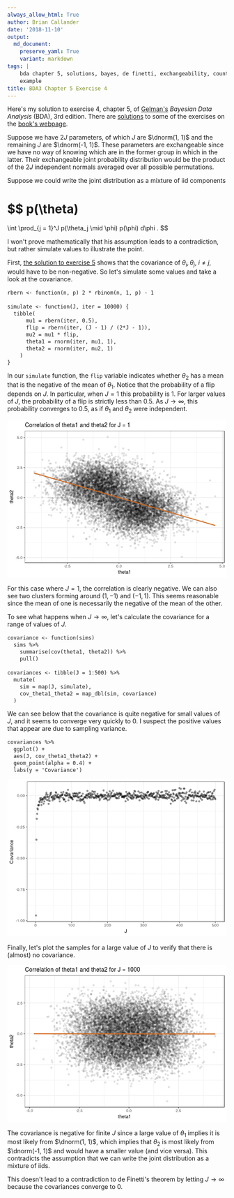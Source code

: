 ```yaml
---
always_allow_html: True
author: Brian Callander
date: '2018-11-10'
output:
  md_document:
    preserve_yaml: True
    variant: markdown
tags: |
    bda chapter 5, solutions, bayes, de finetti, exchangeability, counter
    example
title: BDA3 Chapter 5 Exercise 4
---
```


Here's my solution to exercise 4, chapter 5, of
[Gelman's](https://andrewgelman.com/) *Bayesian Data Analysis* (BDA),
3rd edition. There are
[solutions](http://www.stat.columbia.edu/~gelman/book/solutions.pdf) to
some of the exercises on the [book's
webpage](http://www.stat.columbia.edu/~gelman/book/).

<!--more-->
<div style="display:none">

$\DeclareMathOperator{\dbinomial}{Binomial}  \DeclareMathOperator{\dbern}{Bernoulli}  \DeclareMathOperator{\dpois}{Poisson}  \DeclareMathOperator{\dnorm}{Normal}  \DeclareMathOperator{\dt}{t}  \DeclareMathOperator{\dcauchy}{Cauchy}  \DeclareMathOperator{\dexponential}{Exp}  \DeclareMathOperator{\duniform}{Uniform}  \DeclareMathOperator{\dgamma}{Gamma}  \DeclareMathOperator{\dinvgamma}{InvGamma}  \DeclareMathOperator{\invlogit}{InvLogit}  \DeclareMathOperator{\dinvchi}{InvChi2}  \DeclareMathOperator{\dsinvchi}{SInvChi2}  \DeclareMathOperator{\dchi}{Chi2}  \DeclareMathOperator{\dnorminvchi}{NormInvChi2}  \DeclareMathOperator{\logit}{Logit}  \DeclareMathOperator{\ddirichlet}{Dirichlet}  \DeclareMathOperator{\dbeta}{Beta}$

</div>

Suppose we have $2J$ parameters, of which $J$ are $\dnorm(1, 1)$ and the
remaining $J$ are $\dnorm(-1, 1)$. These parameters are exchangeable
since we have no way of knowing which are in the former group in which
in the latter. Their exchangeable joint probability distribution would
be the product of the $2J$ independent normals averaged over all
possible permutations.

Suppose we could write the joint distribution as a mixture of iid
components

$$
p(\theta)
=
\int \prod_{j = 1}^J p(\theta_j \mid \phi) p(\phi) d\phi
.
$$

I won't prove mathematically that his assumption leads to a
contradiction, but rather simulate values to illustrate the point.

First, [the solution to exercise 5](chapter_05_exercise_05.html) shows
that the covariance of $\theta_i, \theta_j$, $i \ne j$, would have to be
non-negative. So let's simulate some values and take a look at the
covariance.

``` {.r}
rbern <- function(n, p) 2 * rbinom(n, 1, p) - 1

simulate <- function(J, iter = 10000) {
  tibble(
      mu1 = rbern(iter, 0.5),
      flip = rbern(iter, (J - 1) / (2*J - 1)),
      mu2 = mu1 * flip,
      theta1 = rnorm(iter, mu1, 1),
      theta2 = rnorm(iter, mu2, 1)
    )
}
```

In our `simulate` function, the `flip` variable indicates whether
$\theta_2$ has a mean that is the negative of the mean of $\theta_1$.
Notice that the probability of a flip depends on $J$. In particular,
when $J = 1$ this probability is 1. For larger values of $J$, the
probability of a flip is strictly less than 0.5. As $J \to \infty$, this
probability converges to 0.5, as if $\theta_1$ and $\theta_2$ were
independent.

![](chapter_05_exercise_04_files/figure-markdown/unnamed-chunk-2-1.png)

For this case where $J = 1$, the correlation is clearly negative. We can
also see two clusters forming around $(1, -1)$ and $(-1, 1)$. This seems
reasonable since the mean of one is necessarily the negative of the mean
of the other.

To see what happens when $J \to \infty$, let's calculate the covariance
for a range of values of $J$.

``` {.r}
covariance <- function(sims)
  sims %>% 
    summarise(cov(theta1, theta2)) %>% 
    pull()

covariances <- tibble(J = 1:500) %>% 
  mutate(
    sim = map(J, simulate),
    cov_theta1_theta2 = map_dbl(sim, covariance)
  )
```

We can see below that the covariance is quite negative for small values
of $J$, and it seems to converge very quickly to 0. I suspect the
positive values that appear are due to sampling variance.

``` {.r}
covariances %>% 
  ggplot() +
  aes(J, cov_theta1_theta2) +
  geom_point(alpha = 0.4) +
  labs(y = 'Covariance')
```

![](chapter_05_exercise_04_files/figure-markdown/unnamed-chunk-4-1.png)

Finally, let's plot the samples for a large value of $J$ to verify that
there is (almost) no covariance.

![](chapter_05_exercise_04_files/figure-markdown/unnamed-chunk-5-1.png)

The covariance is negative for finite $J$ since a large value of
$\theta_1$ implies it is most likely from $\dnorm(1, 1)$, which implies
that $\theta_2$ is most likely from $\dnorm(-1, 1)$ and would have a
smaller value (and vice versa). This contradicts the assumption that we
can write the joint distribution as a mixture of iids.

This doesn't lead to a contradiction to de Finetti's theorem by letting
$J \to \infty$ because the covariances converge to 0.

